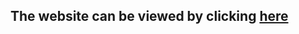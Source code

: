 ## The website can be viewed by clicking [here](https://ardagungor-quickload-challenge.netlify.app/)
